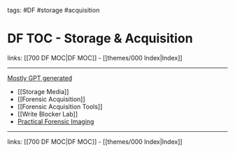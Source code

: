 tags: #DF #storage #acquisition

# DF TOC - Storage & Acquisition

links: [[700 DF MOC|DF MOC]] - [[themes/000 Index|Index]]

---
[Mostly GPT generated](https://chatgpt.com/g/g-Kk6yZmkRr-contextual-forensics-helper)

* [[Storage Media]]
* [[Forensic Acquisition]]
* [[Forensic Acquisition Tools]]
* [[Write Blocker Lab]]
* [Practical  Forensic Imaging](https://moodle.bfh.ch/pluginfile.php/3064399/mod_resource/content/1/PracticalForensicImaging.pdf)

---
links: [[700 DF MOC|DF MOC]] - [[themes/000 Index|Index]]